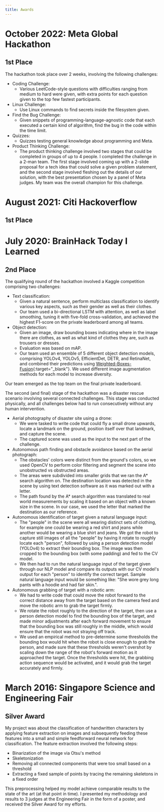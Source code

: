 ```yaml
---
title: Awards
---
```


# October 2022: Meta Global Hackathon

## 1st Place

The hackathon took place over 2 weeks, involving the following challenges:

- Coding Challenge:
	- Various LeetCode-style questions with difficulties ranging from medium to hard were given, with extra points for each question given to the top few fastest participants.
- Linux Challenge:
	- Use Linux commands to find secrets inside the filesystem given.
- Find the Bug Challenge:
	- Given snippets of programming-language-agnostic code that each executed a certain kind of algorithm, find the bug in the code within the time limit.
- Quizzes:
	- Quizzes testing general knowledge about programming and Meta.
- Product Thinking Challenge:
	- The product thinking challenge involved two stages that could be completed in groups of up to 4 people. I completed the challenge in a 2-man team. The first stage involved coming up with a 2-slide proposal for a tech idea that could solve a given problem statement, and the second stage involved fleshing out the details of our solution, with the best presentation chosen by a panel of Meta judges. My team was the overall champion for this challenge.

# August 2021: Citi Hackoverflow

## 1st Place

# July 2020: BrainHack Today I Learned

## 2nd Place

The qualifying round of the hackathon involved a Kaggle competition comprising two challenges:

- Text classification:
	- Given a natural sentence, perform multiclass classification to identify various key aspects, such as their gender as well as their clothes.
	- Our team used a bi-directional LSTM with attention, as well as label smoothing, tuning it with five-fold cross-validation, and achieved the highest F1-score on the private leaderboard among all teams.
- Object detection:
	- Given an image, draw bounding boxes indicating where in the image there are clothes, as well as what kind of clothes they are, such as trousers or dresses.
	- Evaluation was based on mAP.
	- Our team used an ensemble of 5 different object detection models, comprising YOLOv4, YOLOv5, EfficientDet, DETR, and RetinaNet, and combined their predictions using [Weighted-Boxes-Fusion](https://github.com/ZFTurbo/Weighted-Boxes-Fusion){:target="_blank"}. We used different image augmentation methods for each model to increase diversity.

Our team emerged as the top team on the final private leaderboard.

The second (and final) stage of the hackathon was a disaster rescue scenario involving several connected challenges. This stage was conducted physically, and all challenges below had to run consecutively without any human intervention.

- Aerial photography of disaster site using a drone:
	- We were tasked to write code that could fly a small drone upwards, locate a landmark on the ground, position itself over that landmark, and capture the scene.
	- The captured scene was used as the input to the next part of the challenge.
- Autonomous path finding and obstacle avoidance based on the aerial photograph:
	- The obstacles' colors were distinct from the ground's colors, so we used OpenCV to perform color filtering and segment the scene into unobstructed vs obstructed areas.
	- The areas were subdivided into smaller grids that we ran the A* search algorithm on. The destination location was detected in the scene by using text detection software as it was marked out with a letter.
	- The path found by the A* search algorithm was translated to real world measurements by scaling it based on an object with a known size in the scene. In our case, we used the letter that marked the destination as our reference.
- Autonomous identification of target given a natural language input:
	- The "people" in the scene were all wearing distinct sets of clothing, for example one could be wearing a red shirt and jeans while another would be wearing a blue shirt and jeans. We got the robot to capture still images of all the "people" by having it rotate to roughly locate each "person", followed by using a person detection model (YOLOv4) to extract their bounding box. The image was then cropped to the bounding box (with some padding) and fed to the CV model.
	- We then had to run the natural language input of the target given through our NLP model and compare its outputs with our CV model's output for each "person" to identify the correct target. Sample natural language input would be something like: "She wore grey long pants with a hoodie and had fair skin.".
- Autonomous grabbing of target with a robotic arm:
	- We had to write code that could move the robot forward to the correct distance away from the target based on the camera feed and move the robotic arm to grab the target firmly.
	- We rotate the robot roughly to the direction of the target, then use a person detection model to find the bounding box of the target, and made minor adjustments after each forward movement to ensure that the bounding box was still roughly in the middle, which would ensure that the robot was not straying off track.
	- We used an empirical method to pre-determine some thresholds the bounding box would hit when the robot is close enough to grab the person, and made sure that these thresholds weren't overshot by scaling down the range of the robot's forward motion as it approached the target. Once the thresholds were hit, the grabbing action sequence would be activated, and it would grab the target accurately and firmly.

# March 2016: Singapore Science and Engineering Fair

## Silver Award

My project was about the classification of handwritten characters by applying feature extraction on images and subsequently feeding these features into a small and simple feedforward neural network for classification. The feature extraction involved the following steps:

- Binarization of the image via Otsu's method
- Skeletonization
- Removing all connected components that were too small based on a threshold
- Extracting a fixed sample of points by tracing the remaining skeletons in a fixed order

This preprocessing helped my model achieve comparable results to the state of the art (at that point in time). I presented my methodology and results to 3 judges at the Engineering Fair in the form of a poster, and received the Silver Award for my efforts.